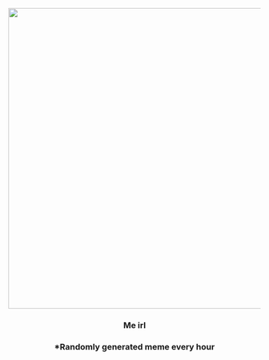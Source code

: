 <p align="center">
        <img src="https://i.imgur.com/wFc1iP2.jpg" width="600" height="600">
        </p>
        <h3 align="center">Me irl</h3>
        <h3 align="center">*Randomly generated meme every hour</h3>
    